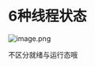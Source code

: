 # 6种线程状态

![image.png](https://cdn.nlark.com/yuque/0/2022/png/2388408/1664694402419-85d59317-d3ad-4705-b30e-a3ffadac7d34.png)

不区分就绪与运行态哦